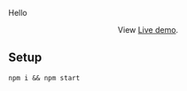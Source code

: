 Hello
 </p>
 <p align="center">
  View <a href="https://vikassaxena2204.github.io/Weather-Forecast-App/">Live demo</a>.
 </p>

## Setup

```
npm i && npm start
```
